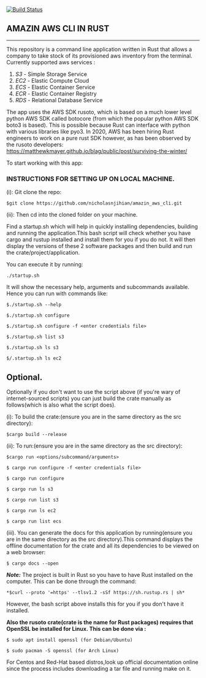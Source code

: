 [![Build Status](https://travis-ci.com/nicholasnjihian/amazin_aws_cli.svg?branch=master)](https://travis-ci.com/nicholasnjihian/amazin_aws_cli)


AMAZIN AWS CLI IN RUST
----------------------
----------------------

This repository is a command line application written in Rust that allows a company to take stock of its provisioned aws inventory from the terminal. Currently supported aws services :
1. *S3* - Simple Storage Service
2. *EC2* - Elastic Compute Cloud
3. *ECS* - Elastic Container Service
4. *ECR* - Elastic Container Registry
5. *RDS* - Relational Database Service

The app uses the AWS SDK rusoto, which is based on a much lower level python AWS SDK called botocore (from which the popular python AWS SDK boto3 is based). This is possible because Rust can interface with python with various libraries like pyo3.
In 2020, AWS has been hiring Rust engineers to work on a pure rust SDK however, as has been observed by the rusoto developers:  https://matthewkmayer.github.io/blag/public/post/surviving-the-winter/

To start working with this app:
### INSTRUCTIONS FOR SETTING UP ON LOCAL MACHINE.

(i): Git clone the repo:

```
$git clone https://github.com/nicholasnjihian/amazin_aws_cli.git
```

(ii): Then cd into the cloned folder on your machine.

Find a startup.sh which will help in quickly installing dependencies, building and running the application.This bash script will check whether you have cargo and rustup installed and install them for you if you do not. It will then display the versions of these 2 software packages and then build and run the crate/project/application.

You can execute it by running:
```
./startup.sh
```

It will show the necessary help, arguments and subcommands available.
Hence you can run with commands like:
```
$./startup.sh --help

$./startup.sh configure

$./startup.sh configure -f <enter credentials file>

$./startup.sh list s3

$./startup.sh ls s3

$/.startup.sh ls ec2
```
## Optional.
Optionally if you don't want to use the script above (if you're wary of internet-sourced scripts) you can just build the crate manually as follows(which is also what the script does).

(i): To build the crate:(ensure you are in the same directory as the src directory):
```
$cargo build --release
```

(ii): To run:(ensure you are in the same directory as the src directory):
```
$cargo run <options/subcommand/arguments>

$ cargo run configure -f <enter credentials file>

$ cargo run configure

$ cargo run ls s3

$ cargo run list s3

$ cargo run ls ec2

$ cargo run list ecs
```
(iii). You can generate the docs for this application by running(ensure you are in the same directory as the src directory).This command displays the offline documentation for the crate and all its dependencies to be viewed on a web browser:
```
$ cargo docs --open
```

***Note:*** The project is built in Rust so you have to have Rust installed on the computer. This can be done through the command: 
```
*$curl --proto '=https' --tlsv1.2 -sSf https://sh.rustup.rs | sh*
```
However, the bash script above installs this for you if you don't have it installed.


**Also the rusoto crate(crate is the name for Rust packages) requires that OpenSSL be installed for Linux. This can be done via :**
```
$ sudo apt install openssl (for Debian/Ubuntu)

$ sudo pacman -S openssl (for Arch Linux)
```
For Centos and Red-Hat based distros,look up official documentation online since the process includes downloading a tar file and running make on it.




